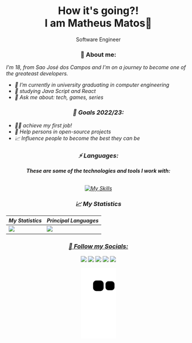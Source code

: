 <h1 align="center"> How it's going?! <br/>I am Matheus Matos👋</h1>
<p align="center"> Software Engineer </p>

<h3 align="center">🎉 About me: </h3>

<p align="center">

<p><i>I'm 18, from Sao José dos Campos and I'm on a journey to become one of the greateast developers.<i></p>

<ul>
    <li>👀 I’m currently in university graduating in computer engineering</li>
    <li>🌱 studying Java Script and React</li>
    <li>💬 Ask me about: tech, games, series</li>
   </ul>

<h3 align="center">🎯 Goals 2022/23: </h3>
    
<ul>
    <li>👨‍💻 achieve my first job!</li>
    <li>🤝 Help persons in open-source projects</li>
    <li>📈 Influence people to become the best they can be</li>
   </ul>

    
<h3 align="center">⚡ Languages: </h3>

<div align="center">
    <strong>These are some of the technologies and tools I work with: </strong>
    
  <br>[![My Skills](https://skillicons.dev/icons?i=js,ts,react,html,css)](https://www.linkedin.com/in/mathmatos/)
  
    
</div>

<h3 align="center">📈 My Statistics </h3>

<div align="center">

| My Statistics  |  Principal Languages  |
| ------------------- | ------------------- |
|  <img height="156em" src="https://github-readme-stats.vercel.app/api?username=math-matos&show_icons=true&theme=algolia&include_all_commits=true&count_private=true"/> |  <img height="147em" src="https://github-readme-stats.vercel.app/api/top-langs/?username=math-matos&layout=compact&langs_count=7&theme=algolia"/> |


  <a href="https://www.linkedin.com/in/mathmatos/">
</div>
  
</div>
  
  
<h3 align="center">💬 Follow my Socials: </h3>
  
  <div align="center">
  <a href = "mailto:contatomathmatos@gmail.com"><img src="https://img.shields.io/badge/Gmail-D14836?style=for-the-badge&logo=gmail&logoColor=white"></a>  
  <a href="https://www.linkedin.com/in/mathmatos" target="_blank"><img src="https://img.shields.io/badge/-LinkedIn-%230077B5?style=for-the-badge&logo=linkedin&logoColor=white" target="_blank"></a>   
 	<a href="https://www.twitch.tv/mathzfps_" target="_blank"><img src="https://img.shields.io/badge/Twitch-9146FF?style=for-the-badge&logo=twitch&logoColor=white" target="_blank"></a>
 <a href="https://tiktok.com" target="_blank"><img src="https://img.shields.io/badge/TikTok-000000?style=for-the-badge&logo=tiktok&logoColor=white" target="_blank"></a> 
  <a href="https://instagram.com/math.matos_" target="_blank"><img src="https://img.shields.io/badge/-Instagram-%23E4405F?style=for-the-badge&logo=instagram&logoColor=white" target="_blank"></a>
  
    
 
  ![Snake animation](https://github.com/math-matos/math-matos/blob/output/github-contribution-grid-snake.svg)
  
 
</div>
